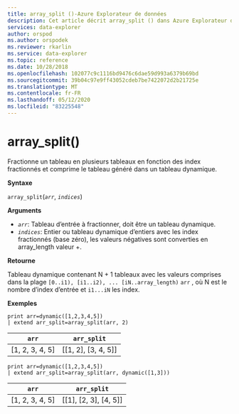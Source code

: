 ```yaml
---
title: array_split ()-Azure Explorateur de données
description: Cet article décrit array_split () dans Azure Explorateur de données.
services: data-explorer
author: orspod
ms.author: orspodek
ms.reviewer: rkarlin
ms.service: data-explorer
ms.topic: reference
ms.date: 10/28/2018
ms.openlocfilehash: 102077c9c1116bd9476c6dae59d993a6379b69bd
ms.sourcegitcommit: 39b04c97e9ff43052cdeb7be7422072d2b21725e
ms.translationtype: MT
ms.contentlocale: fr-FR
ms.lasthandoff: 05/12/2020
ms.locfileid: "83225548"
---
```

# <a name="array_split"></a>array_split()

Fractionne un tableau en plusieurs tableaux en fonction des index fractionnés et comprime le tableau généré dans un tableau dynamique.

**Syntaxe**

`array_split`(*`arr`*, *`indices`*)

**Arguments**

* *`arr`*: Tableau d’entrée à fractionner, doit être un tableau dynamique.
* *`indices`*: Entier ou tableau dynamique d’entiers avec les index fractionnés (base zéro), les valeurs négatives sont converties en array_length valeur +.

**Retourne**

Tableau dynamique contenant N + 1 tableaux avec les valeurs comprises dans la plage `[0..i1), [i1..i2), ... [iN..array_length)` `arr` , où N est le nombre d’index d’entrée et `i1...iN` les index.

**Exemples**

<!-- csl: https://help.kusto.windows.net:443/Samples -->
```kusto
print arr=dynamic([1,2,3,4,5]) 
| extend arr_split=array_split(arr, 2)
```

|`arr`|`arr_split`|
|---|---|
|[1, 2, 3, 4, 5]|[[1, 2], [3, 4, 5]]|

<!-- csl: https://help.kusto.windows.net:443/Samples -->
```kusto
print arr=dynamic([1,2,3,4,5]) 
| extend arr_split=array_split(arr, dynamic([1,3]))
```

|`arr`|`arr_split`|
|---|---|
|[1, 2, 3, 4, 5]|[[1], [2, 3], [4, 5]]|

